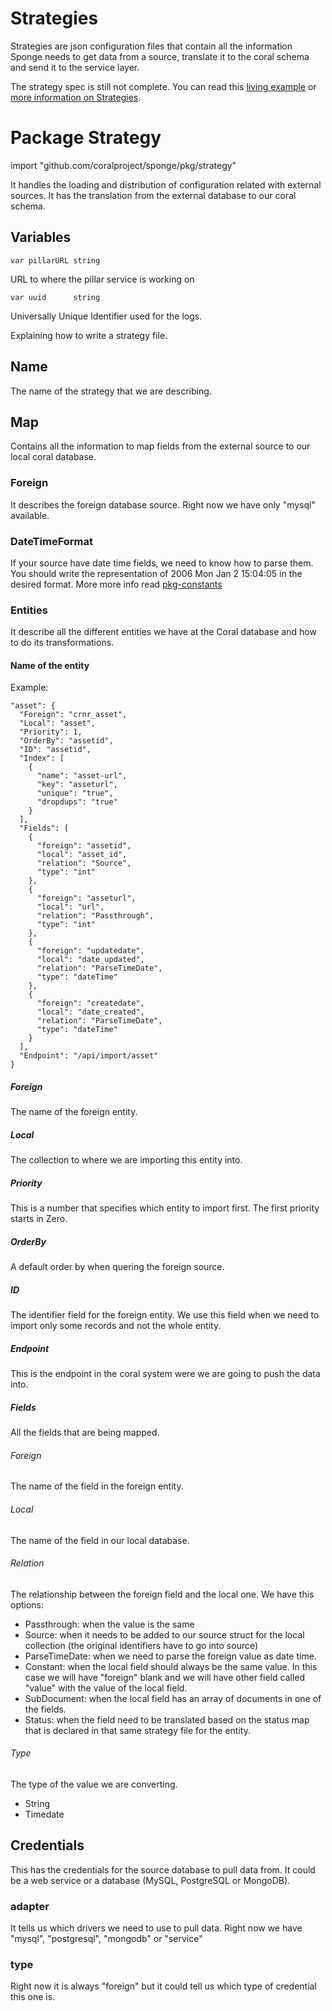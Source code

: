 # Strategies

Strategies are json configuration files that contain all the information Sponge needs to get data from a source, translate it to the coral schema and send it to the service layer.

The strategy spec is still not complete. You can read this [living example](https://github.com/coralproject/sponge/blob/master/strategy/strategy_mysql.json.example) or [more information on Strategies](https://github.com/coralproject/sponge/tree/master/pkg/strategy).

# Package Strategy

import "github.com/coralproject/sponge/pkg/strategy"

It handles the loading and distribution of configuration related with external sources. It has the translation from the external database to our coral schema.

## Variables

  ``var pillarURL string``

URL to where the pillar service is working on

  ``var uuid      string``

Universally Unique Identifier used for the logs.


Explaining how to write a strategy file.

## Name

The name of the strategy that we are describing.

## Map

Contains all the information to map fields from the external source to our local coral database.

### Foreign

It describes the foreign database source. Right now we have only "mysql" available.

### DateTimeFormat

If your source have date time fields, we need to know how to parse them. You should write the representation of 2006 Mon Jan 2 15:04:05 in the desired format. More more info read [pkg-constants](https://golang.org/pkg/time/#pkg-constants)

### Entities

It describe all the different entities we have at the Coral database and how to do its transformations.

#### Name of the entity

Example:
```
"asset": {
  "Foreign": "crnr_asset",
  "Local": "asset",
  "Priority": 1,
  "OrderBy": "assetid",
  "ID": "assetid",
  "Index": [
    {
      "name": "asset-url",
      "key": "asseturl",
      "unique": "true",
      "dropdups": "true"
    }
  ],
  "Fields": [
    {
      "foreign": "assetid",
      "local": "asset_id",
      "relation": "Source",
      "type": "int"
    },
    {
      "foreign": "asseturl",
      "local": "url",
      "relation": "Passthrough",
      "type": "int"
    },
    {
      "foreign": "updatedate",
      "local": "date_updated",
      "relation": "ParseTimeDate",
      "type": "dateTime"
    },
    {
      "foreign": "createdate",
      "local": "date_created",
      "relation": "ParseTimeDate",
      "type": "dateTime"
    }
  ],
  "Endpoint": "/api/import/asset"
}
```

##### Foreign

The name of the foreign entity.

##### Local

The collection to where we are importing this entity into.

##### Priority

This is a number that specifies which entity to import first. The first priority starts in Zero.

##### OrderBy

A default order by when quering the foreign source.

##### ID

The identifier field for the foreign entity. We use this field when we need to import only some records and not the whole entity.

##### Endpoint

This is the endpoint in the coral system were we are going to push the data into.

##### Fields

All the fields that are being mapped.

###### Foreign

The name of the field in the foreign entity.

###### Local

The name of the field in our local database.

###### Relation

The relationship between the foreign field and the local one. We have this options:
- Passthrough: when the value is the same
- Source: when it needs to be added to our source struct for the local collection (the original identifiers have to go into source)
- ParseTimeDate: when we need to parse the foreign value as date time.
- Constant: when the local field should always be the same value. In this case we will have "foreign" blank and we will have other field called "value" with the value of the local field.
- SubDocument: when the local field has an array of documents in one of the fields.
- Status: when the field need to be translated based on the status map that is declared in that same strategy file for the entity.

###### Type

The type of the value we are converting.

- String
- Timedate

## Credentials

This has the credentials for the source database to pull data from. It could be a web service or a database (MySQL, PostgreSQL or MongoDB).

### adapter

It tells us which drivers we need to use to pull data. Right now we have "mysql", "postgresql", "mongodb" or "service"

### type

Right now it is always "foreign" but it could tell us which type of credential this one is.
